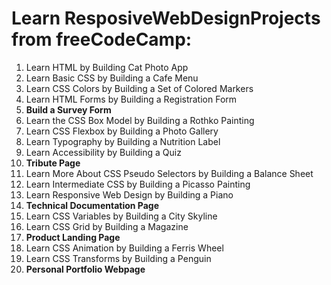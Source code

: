 # Learn ResposiveWebDesignProjects from freeCodeCamp:

1. Learn HTML by Building Cat Photo App
2. Learn Basic CSS by Building a Cafe Menu
3. Learn CSS Colors by Building a Set of Colored Markers
4. Learn HTML Forms by Building a Registration Form
5. **Build a Survey Form**
6. Learn the CSS Box Model by Building a Rothko Painting
7. Learn CSS Flexbox by Building a Photo Gallery
8. Learn Typography by Building a Nutrition Label
9. Learn Accessibility by Building a Quiz
10. **Tribute Page**
11. Learn More About CSS Pseudo Selectors by Building a Balance Sheet
12. Learn Intermediate CSS by Building a Picasso Painting
13. Learn Responsive Web Design by Building a Piano
14. **Technical Documentation Page** 
15. Learn CSS Variables by Building a City Skyline
16. Learn CSS Grid by Building a Magazine
17. **Product Landing Page** 
18. Learn CSS Animation by Building a Ferris Wheel
19. Learn CSS Transforms by Building a Penguin
20. **Personal Portfolio Webpage**


